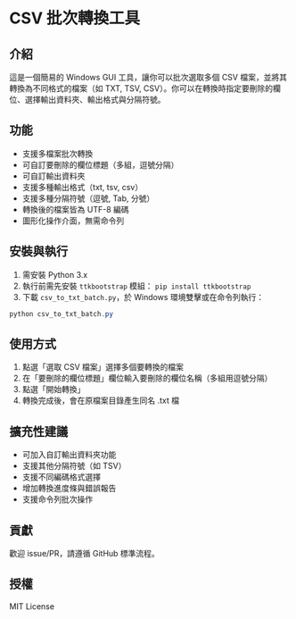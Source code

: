 # CSV 批次轉換工具

## 介紹

這是一個簡易的 Windows GUI 工具，讓你可以批次選取多個 CSV 檔案，並將其轉換為不同格式的檔案（如 TXT, TSV, CSV）。你可以在轉換時指定要刪除的欄位、選擇輸出資料夾、輸出格式與分隔符號。

## 功能

- 支援多檔案批次轉換
- 可自訂要刪除的欄位標題（多組，逗號分隔）
- 可自訂輸出資料夾
- 支援多種輸出格式（txt, tsv, csv）
- 支援多種分隔符號（逗號, Tab, 分號）
- 轉換後的檔案皆為 UTF-8 編碼
- 圖形化操作介面，無需命令列

## 安裝與執行

1. 需安裝 Python 3.x
2. 執行前需先安裝 `ttkbootstrap` 模組： `pip install ttkbootstrap`
3. 下載 `csv_to_txt_batch.py`，於 Windows 環境雙擊或在命令列執行：

```powershell
python csv_to_txt_batch.py
```

## 使用方式
1. 點選「選取 CSV 檔案」選擇多個要轉換的檔案
2. 在「要刪除的欄位標題」欄位輸入要刪除的欄位名稱（多組用逗號分隔）
3. 點選「開始轉換」
4. 轉換完成後，會在原檔案目錄產生同名 .txt 檔

## 擴充性建議
- 可加入自訂輸出資料夾功能
- 支援其他分隔符號（如 TSV）
- 支援不同編碼格式選擇
- 增加轉換進度條與錯誤報告
- 支援命令列批次操作

## 貢獻
歡迎 issue/PR，請遵循 GitHub 標準流程。

## 授權
MIT License
